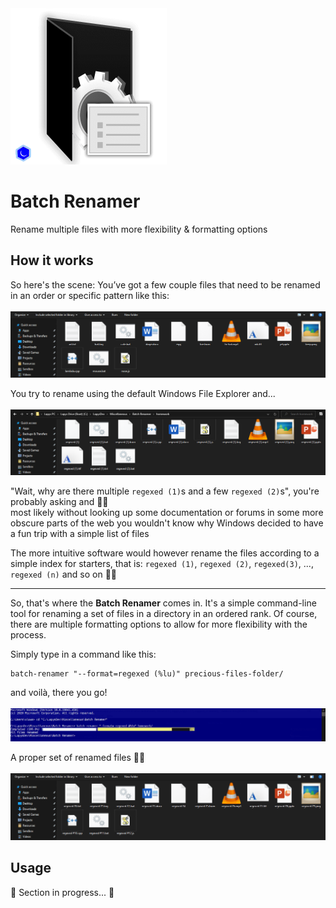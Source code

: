 <img height="250" src="https://github.com/LapysDev/Batch-Renamer/blob/master/icon.png" title="Batch Renderer Icon" width="250"/>

<h1> Batch Renamer </h1>
Rename multiple files with more flexibility &amp; formatting options

<h2> How it works </h2>
So here's the scene: You&rsquo;ve got a few couple files that need to be renamed in an order or specific pattern like this: <br/> <br/>
<img src="https://github.com/LapysDev/Batch-Renamer/blob/master/screenshots/files-before.png" title="Primed for renaming ✊🏾"/>

You try to rename using the default Windows File Explorer and... <br/> <br/>
<img src="https://github.com/LapysDev/Batch-Renamer/blob/master/screenshots/files-without.png" title="'Aw, I can't believe you've done this' 😢"/>

"Wait, why are there multiple `regexed (1)`s and a few `regexed (2)`s", you're probably asking and 🤷🏿 <br/>
most likely without looking up some documentation or forums in some more obscure parts of the web you wouldn't know why Windows decided to have a fun trip with a simple list of files

The more intuitive software would however rename the files according to a simple index for starters, that is:
`regexed (1)`, `regexed (2)`, `regexed(3)`, ..., `regexed (n)` and so on 💪🏿

<hr/>

So, that's where the **Batch Renamer** comes in.
It's a simple command-line tool for renaming a set of files in a directory in an ordered rank.
Of course, there are multiple formatting options to allow for more flexibility with the process.

Simply type in a command like this:
```
batch-renamer "--format=regexed (%lu)" precious-files-folder/
```
and voilà, there you go! <br/> <br/>
<img src="https://github.com/LapysDev/Batch-Renamer/blob/master/screenshots/processing.png" title="Processing... [█████69%██▄▄▄]"/>

A proper set of renamed files 👏🏾 <br/> <br/>
<img src="https://github.com/LapysDev/Batch-Renamer/blob/master/screenshots/files-after.png" title="Renamed! 🥳"/>

<h2> Usage </h2>
🚧 Section in progress... 🚧

